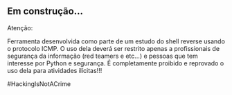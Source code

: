 
## Em construção...

Atenção:

Ferramenta desenvolvida como parte de um estudo do shell reverse usando o protocolo ICMP. O uso dela deverá ser restrito apenas a profissionais de segurança da informação (red teamers e etc...) e pessoas que tem interesse por Python e segurança. É completamente proibido e reprovado o uso dela para atividades ilícitas!!!

#HackingIsNotACrime
